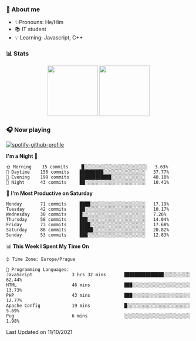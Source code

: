 ### 👋 About me

- ✨Pronouns: He/Him
- 📚 IT student
- 💡 Learning: Javascript, C++

### 📊 Stats
<p align="center">
  <img height="137px" src="https://github-readme-stats-ashy-seven.vercel.app/api?username=Nanoslav&count_private=true&theme=dark&show_icons=true" />
  <img height="137px" src="https://github-readme-stats-ashy-seven.vercel.app/api/top-langs?username=Nanoslav&count_private=true&layout=compact&theme=dark" />
</p>

### 🎧 Now playing
[![spotify-github-profile](https://spotify-github-profile.vercel.app/api/view?uid=g509347fts6blldcmm8uxhzib&cover_image=true&theme=novatorem)](https://spotify-github-profile.vercel.app/api/view?uid=g509347fts6blldcmm8uxhzib&redirect=true)

<!--START_SECTION:waka-->
**I'm a Night 🦉** 

```text
🌞 Morning    15 commits     █░░░░░░░░░░░░░░░░░░░░░░░░   3.63% 
🌆 Daytime    156 commits    █████████░░░░░░░░░░░░░░░░   37.77% 
🌃 Evening    199 commits    ████████████░░░░░░░░░░░░░   48.18% 
🌙 Night      43 commits     ██░░░░░░░░░░░░░░░░░░░░░░░   10.41%

```
📅 **I'm Most Productive on Saturday** 

```text
Monday       71 commits     ████░░░░░░░░░░░░░░░░░░░░░   17.19% 
Tuesday      42 commits     ██░░░░░░░░░░░░░░░░░░░░░░░   10.17% 
Wednesday    30 commits     █░░░░░░░░░░░░░░░░░░░░░░░░   7.26% 
Thursday     58 commits     ███░░░░░░░░░░░░░░░░░░░░░░   14.04% 
Friday       73 commits     ████░░░░░░░░░░░░░░░░░░░░░   17.68% 
Saturday     86 commits     █████░░░░░░░░░░░░░░░░░░░░   20.82% 
Sunday       53 commits     ███░░░░░░░░░░░░░░░░░░░░░░   12.83%

```


📊 **This Week I Spent My Time On** 

```text
⌚︎ Time Zone: Europe/Prague

💬 Programming Languages: 
JavaScript               3 hrs 32 mins       ███████████████░░░░░░░░░░   62.44% 
HTML                     46 mins             ███░░░░░░░░░░░░░░░░░░░░░░   13.73% 
PHP                      43 mins             ███░░░░░░░░░░░░░░░░░░░░░░   12.77% 
Apache Config            19 mins             █░░░░░░░░░░░░░░░░░░░░░░░░   5.69% 
Pug                      6 mins              ░░░░░░░░░░░░░░░░░░░░░░░░░   1.98%

```


 Last Updated on 11/10/2021
<!--END_SECTION:waka-->

<!--
**Nanoslav/Nanoslav** is a ✨ _special_ ✨ repository because its `README.md` (this file) appears on your GitHub profile.

Here are some ideas to get you started:

- 🔭 I’m currently working on ...
- 🌱 I’m currently learning ...
- 👯 I’m looking to collaborate on ...
- 🤔 I’m looking for help with ...
- 💬 Ask me about ...
- 📫 How to reach me: ...
- 😄 Pronouns: ...
- ⚡ Fun fact: ...
-->
